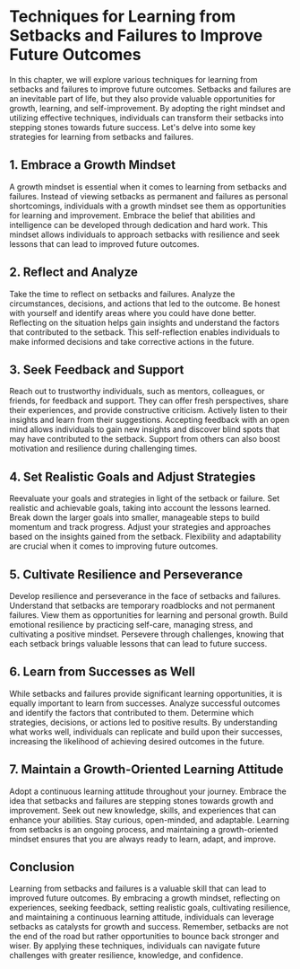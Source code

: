 # Techniques for Learning from Setbacks and Failures to Improve Future Outcomes

In this chapter, we will explore various techniques for learning from setbacks and failures to improve future outcomes. Setbacks and failures are an inevitable part of life, but they also provide valuable opportunities for growth, learning, and self-improvement. By adopting the right mindset and utilizing effective techniques, individuals can transform their setbacks into stepping stones towards future success. Let's delve into some key strategies for learning from setbacks and failures.

## 1\. Embrace a Growth Mindset

A growth mindset is essential when it comes to learning from setbacks and failures. Instead of viewing setbacks as permanent and failures as personal shortcomings, individuals with a growth mindset see them as opportunities for learning and improvement. Embrace the belief that abilities and intelligence can be developed through dedication and hard work. This mindset allows individuals to approach setbacks with resilience and seek lessons that can lead to improved future outcomes.

## 2\. Reflect and Analyze

Take the time to reflect on setbacks and failures. Analyze the circumstances, decisions, and actions that led to the outcome. Be honest with yourself and identify areas where you could have done better. Reflecting on the situation helps gain insights and understand the factors that contributed to the setback. This self-reflection enables individuals to make informed decisions and take corrective actions in the future.

## 3\. Seek Feedback and Support

Reach out to trustworthy individuals, such as mentors, colleagues, or friends, for feedback and support. They can offer fresh perspectives, share their experiences, and provide constructive criticism. Actively listen to their insights and learn from their suggestions. Accepting feedback with an open mind allows individuals to gain new insights and discover blind spots that may have contributed to the setback. Support from others can also boost motivation and resilience during challenging times.

## 4\. Set Realistic Goals and Adjust Strategies

Reevaluate your goals and strategies in light of the setback or failure. Set realistic and achievable goals, taking into account the lessons learned. Break down the larger goals into smaller, manageable steps to build momentum and track progress. Adjust your strategies and approaches based on the insights gained from the setback. Flexibility and adaptability are crucial when it comes to improving future outcomes.

## 5\. Cultivate Resilience and Perseverance

Develop resilience and perseverance in the face of setbacks and failures. Understand that setbacks are temporary roadblocks and not permanent failures. View them as opportunities for learning and personal growth. Build emotional resilience by practicing self-care, managing stress, and cultivating a positive mindset. Persevere through challenges, knowing that each setback brings valuable lessons that can lead to future success.

## 6\. Learn from Successes as Well

While setbacks and failures provide significant learning opportunities, it is equally important to learn from successes. Analyze successful outcomes and identify the factors that contributed to them. Determine which strategies, decisions, or actions led to positive results. By understanding what works well, individuals can replicate and build upon their successes, increasing the likelihood of achieving desired outcomes in the future.

## 7\. Maintain a Growth-Oriented Learning Attitude

Adopt a continuous learning attitude throughout your journey. Embrace the idea that setbacks and failures are stepping stones towards growth and improvement. Seek out new knowledge, skills, and experiences that can enhance your abilities. Stay curious, open-minded, and adaptable. Learning from setbacks is an ongoing process, and maintaining a growth-oriented mindset ensures that you are always ready to learn, adapt, and improve.

## Conclusion

Learning from setbacks and failures is a valuable skill that can lead to improved future outcomes. By embracing a growth mindset, reflecting on experiences, seeking feedback, setting realistic goals, cultivating resilience, and maintaining a continuous learning attitude, individuals can leverage setbacks as catalysts for growth and success. Remember, setbacks are not the end of the road but rather opportunities to bounce back stronger and wiser. By applying these techniques, individuals can navigate future challenges with greater resilience, knowledge, and confidence.
